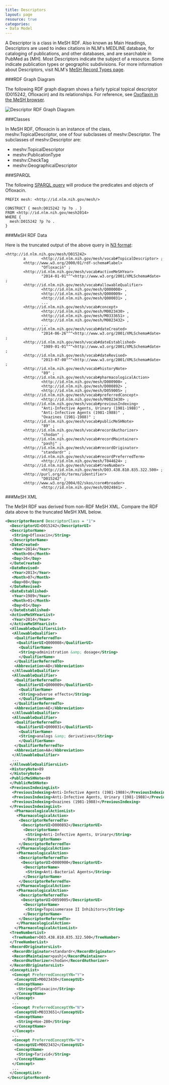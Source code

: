 ```yaml
---
title: Descriptors
layout: page
resource: true
categories:
- Data Model
---
```


A Descriptor is a class in MeSH RDF. Also known as Main Headings, Descriptors are used to index citations in NLM's MEDLINE database, for cataloging of publications, and other databases, and are searchable in PubMed as [MH]. Most Descriptors indicate the subject of a resource. Some indicate publication types or geographic subdivisions. For more information about Descriptors, visit NLM's [MeSH Record Types page](http://www.nlm.nih.gov/mesh/intro_record_types.html). 

###RDF Graph Diagram

The following RDF graph diagram shows a fairly typical topical descriptor (D015242, Ofloxacin) and its relationships. For reference, see [Oxoflaxin in the MeSH browser](https://www.nlm.nih.gov/cgi/mesh/2014/MB_cgi?term=ofloxacin). 

![Descriptor RDF Graph Diagram](/images/BasicConversionLiterals.png)

###Classes

In MeSH RDF, Ofloxacin is an instance of the class, meshv:TopicalDescriptor, one of four subclasses of meshv:Descriptor. The subclasses of meshv:Descriptor are:

*  meshv:TopicalDescriptor
*  meshv:PublicationType
*  meshv:CheckTag
*  meshv:GeographicalDescriptor

###SPARQL

The following [SPARQL query](http://iddev.nlm.nih.gov/mesh/sparql?query=PREFIX+mesh%3A+%3Chttp%3A%2F%2Fid.nlm.nih.gov%2Fmesh%2F%3E%0D%0A%0D%0ASELECT+distinct+%3Fp+%3Fo%0D%0AFROM+%3Chttp%3A%2F%2Fid.nlm.nih.gov%2Fmesh2014%3E%0D%0AWHERE+%7B%0D%0A++mesh%3AD015242+%3Fp+%3Fo%0D%0A%7D&render=HTML&inference=true&limit=50&offset=0#lodestart-sparql-results) will produce the predicates and objects of Ofloxacin. 

```sparql
PREFIX mesh: <http://id.nlm.nih.gov/mesh/>

CONSTRUCT { mesh:D015242 ?p ?o . }
FROM <http://id.nlm.nih.gov/mesh2014>
WHERE {
  mesh:D015242 ?p ?o .
}
```

###MeSH RDF Data

Here is the truncated output of the above query in [N3 format](http://iddev.nlm.nih.gov/mesh/servlet/query?query=PREFIX%20rdf%3A%20%3Chttp%3A%2F%2Fwww.w3.org%2F1999%2F02%2F22-rdf-syntax-ns%23%3E%0D%0APREFIX%20rdfs%3A%20%3Chttp%3A%2F%2Fwww.w3.org%2F2000%2F01%2Frdf-schema%23%3E%0D%0APREFIX%20owl%3A%20%3Chttp%3A%2F%2Fwww.w3.org%2F2002%2F07%2Fowl%23%3E%0D%0APREFIX%20xsd%3A%20%3Chttp%3A%2F%2Fwww.w3.org%2F2001%2FXMLSchema%23%3E%0D%0APREFIX%20dc%3A%20%3Chttp%3A%2F%2Fpurl.org%2Fdc%2Felements%2F1.1%2F%3E%0D%0APREFIX%20dcterms%3A%20%3Chttp%3A%2F%2Fpurl.org%2Fdc%2Fterms%2F%3E%0D%0APREFIX%20dbpedia2%3A%20%3Chttp%3A%2F%2Fdbpedia.org%2Fproperty%2F%3E%0D%0APREFIX%20dbpedia%3A%20%3Chttp%3A%2F%2Fdbpedia.org%2F%3E%0D%0APREFIX%20foaf%3A%20%3Chttp%3A%2F%2Fxmlns.com%2Ffoaf%2F0.1%2F%3E%0D%0APREFIX%20skos%3A%20%3Chttp%3A%2F%2Fwww.w3.org%2F2004%2F02%2Fskos%2Fcore%23%3E%0D%0APREFIX%20meshv%3A%20%3Chttp%3A%2F%2Fid.nlm.nih.gov%2Fmesh%2Fvocab%23%3E%0D%0APREFIX%20mesh%3A%20%3Chttp%3A%2F%2Fid.nlm.nih.gov%2Fmesh%2F%3E%0D%0A%0D%0ACONSTRUCT%20%7B%20mesh%3AD015242%20%3Fp%20%3Fo%20.%20%7D%0D%0AFROM%20%3Chttp%3A%2F%2Fid.nlm.nih.gov%2Fmesh2014%3E%0D%0AWHERE%20%7B%0D%0A%20%20mesh%3AD015242%20%3Fp%20%3Fo%20.%0D%0A%7D&format=N3):

```
<http://id.nlm.nih.gov/mesh/D015242>
        a       <http://id.nlm.nih.gov/mesh/vocab#TopicalDescriptor> ;
        <http://www.w3.org/2000/01/rdf-schema#label>
                "Ofloxacin" ;
        <http://id.nlm.nih.gov/mesh/vocab#activeMeSHYear>
                "2014-01-01"^^<http://www.w3.org/2001/XMLSchema#date> ;
        <http://id.nlm.nih.gov/mesh/vocab#allowableQualifier>
                <http://id.nlm.nih.gov/mesh/Q000008> , 
                <http://id.nlm.nih.gov/mesh/Q000009> , 
                <http://id.nlm.nih.gov/mesh/Q000031> , 
                ...
        <http://id.nlm.nih.gov/mesh/vocab#concept>
                <http://id.nlm.nih.gov/mesh/M0023430> , 
                <http://id.nlm.nih.gov/mesh/M0333651> , 
                <http://id.nlm.nih.gov/mesh/M0023432> ,
                ...
        <http://id.nlm.nih.gov/mesh/vocab#dateCreated>
                "2014-06-26"^^<http://www.w3.org/2001/XMLSchema#date> ;
        <http://id.nlm.nih.gov/mesh/vocab#dateEstablished>
                "1989-01-01"^^<http://www.w3.org/2001/XMLSchema#date> ;
        <http://id.nlm.nih.gov/mesh/vocab#dateRevised>
                "2013-07-08"^^<http://www.w3.org/2001/XMLSchema#date> ;
        <http://id.nlm.nih.gov/mesh/vocab#historyNote>
                "89" ;
        <http://id.nlm.nih.gov/mesh/vocab#pharmacologicalAction>
                <http://id.nlm.nih.gov/mesh/D000900> , 
                <http://id.nlm.nih.gov/mesh/D000892> , 
                <http://id.nlm.nih.gov/mesh/D059005> ;
        <http://id.nlm.nih.gov/mesh/vocab#preferredConcept>
                <http://id.nlm.nih.gov/mesh/M0023430> ;
        <http://id.nlm.nih.gov/mesh/vocab#previousIndexing>
                "Anti-Infective Agents, Urinary (1981-1988)" , 
                "Anti-Infective Agents (1981-1988)" , 
                "Oxazines (1981-1988)" ;
        <http://id.nlm.nih.gov/mesh/vocab#publicMeSHNote>
                "89" ;
        <http://id.nlm.nih.gov/mesh/vocab#recordAuthorizer>
                "chodan" ;
        <http://id.nlm.nih.gov/mesh/vocab#recordMaintainer>
                "pashj" ;
        <http://id.nlm.nih.gov/mesh/vocab#recordOriginator>
                "standardr" ;
        <http://id.nlm.nih.gov/mesh/vocab#recordPreferredTerm>
                <http://id.nlm.nih.gov/mesh/T044624> ;
        <http://id.nlm.nih.gov/mesh/vocab#treeNumber>
                <http://id.nlm.nih.gov/mesh/D03.438.810.835.322.500> ;
        <http://purl.org/dc/terms/identifier>
                "D015242" ;
        <http://www.w3.org/2004/02/skos/core#broader>
                <http://id.nlm.nih.gov/mesh/D024841> .
```

###MeSH XML

The MeSH RDF was derived from non-RDF MeSH XML. Compare the RDF data above to the truncated MeSH XML below. 

```xml
<DescriptorRecord DescriptorClass = "1">
  <DescriptorUI>D015242</DescriptorUI>
  <DescriptorName>
   <String>Ofloxacin</String>
  </DescriptorName>
  <DateCreated>
   <Year>2014</Year>
   <Month>06</Month>
   <Day>26</Day>
  </DateCreated>
  <DateRevised>
   <Year>2013</Year>
   <Month>07</Month>
   <Day>08</Day>
  </DateRevised>
  <DateEstablished>
   <Year>1989</Year>
   <Month>01</Month>
   <Day>01</Day>
  </DateEstablished>
  <ActiveMeSHYearList>
   <Year>2014</Year>
  </ActiveMeSHYearList>
  <AllowableQualifiersList>
   <AllowableQualifier>
    <QualifierReferredTo>
     <QualifierUI>Q000008</QualifierUI>
      <QualifierName>
      <String>administration &amp; dosage</String>
      </QualifierName>
    </QualifierReferredTo>
    <Abbreviation>AD</Abbreviation>
   </AllowableQualifier>
   <AllowableQualifier>
    <QualifierReferredTo>
     <QualifierUI>Q000009</QualifierUI>
      <QualifierName>
      <String>adverse effects</String>
      </QualifierName>
    </QualifierReferredTo>
    <Abbreviation>AE</Abbreviation>
   </AllowableQualifier>
   <AllowableQualifier>
    <QualifierReferredTo>
     <QualifierUI>Q000031</QualifierUI>
      <QualifierName>
      <String>analogs &amp; derivatives</String>
      </QualifierName>
    </QualifierReferredTo>
    <Abbreviation>AA</Abbreviation>
   </AllowableQualifier>
   ...
  </AllowableQualifiersList>
  <HistoryNote>89
  </HistoryNote>
  <PublicMeSHNote>89
  </PublicMeSHNote>
  <PreviousIndexingList>
   <PreviousIndexing>Anti-Infective Agents (1981-1988)</PreviousIndexing>
   <PreviousIndexing>Anti-Infective Agents, Urinary (1981-1988)</PreviousIndexing>
   <PreviousIndexing>Oxazines (1981-1988)</PreviousIndexing>
  </PreviousIndexingList>
    <PharmacologicalActionList>
     <PharmacologicalAction>
      <DescriptorReferredTo>
       <DescriptorUI>D000892</DescriptorUI>
        <DescriptorName>
         <String>Anti-Infective Agents, Urinary</String>
        </DescriptorName>
      </DescriptorReferredTo>
     </PharmacologicalAction>
     <PharmacologicalAction>
      <DescriptorReferredTo>
       <DescriptorUI>D000900</DescriptorUI>
        <DescriptorName>
         <String>Anti-Bacterial Agents</String>
        </DescriptorName>
      </DescriptorReferredTo>
     </PharmacologicalAction>
     <PharmacologicalAction>
      <DescriptorReferredTo>
       <DescriptorUI>D059005</DescriptorUI>
        <DescriptorName>
         <String>Topoisomerase II Inhibitors</String>
        </DescriptorName>
      </DescriptorReferredTo>
     </PharmacologicalAction>
    </PharmacologicalActionList>
  <TreeNumberList>
   <TreeNumber>D03.438.810.835.322.500</TreeNumber>
  </TreeNumberList>
  <RecordOriginatorsList>
   <RecordOriginator>standardr</RecordOriginator>
   <RecordMaintainer>pashj</RecordMaintainer>
   <RecordAuthorizer>chodan</RecordAuthorizer>
  </RecordOriginatorsList>
  <ConceptList>
   <Concept PreferredConceptYN="Y">
    <ConceptUI>M0023430</ConceptUI>
    <ConceptName>
     <String>Ofloxacin</String>
    </ConceptName>
   </Concept>
   ...
   <Concept PreferredConceptYN="N">
    <ConceptUI>M0333651</ConceptUI>
    <ConceptName>
     <String>Hoe-280</String>
    </ConceptName>
   </Concept>
   ...
   <Concept PreferredConceptYN="N">
    <ConceptUI>M0023432</ConceptUI>
    <ConceptName>
     <String>Tarivid</String>
    </ConceptName>
   </Concept>
   ...
  </ConceptList>
 </DescriptorRecord>

```
